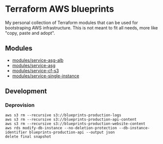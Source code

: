 # Terraform AWS blueprints

My personal collection of Terraform modules that can be used for bootstraping
AWS infrastructure. This is not meant to fit all needs, more like "copy, paste
and adopt".

## Modules

- [modules/service-asg-alb](modules/service-asg-alb/)
- [modules/service-asg](modules/service-asg/)
- [modules/service-cf-s3](modules/service-cf-s3/)
- [modules/service-single-instance](modules/service-single-instance/)

## Development

### Deprovision

```
aws s3 rm --recursive s3://blueprints-production-logs
aws s3 rm --recursive s3://blueprints-production-api-content
aws s3 rm --recursive s3://blueprints-production-website-content
aws rds modify-db-instance --no-deletion-protection --db-instance-identifier blueprints-production-api --output json
delete final snapshot
```

